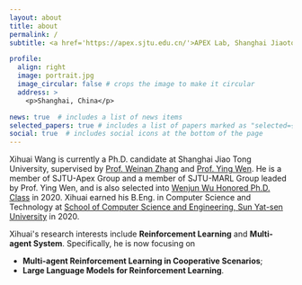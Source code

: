 ```yaml
---
layout: about
title: about
permalink: /
subtitle: <a href='https://apex.sjtu.edu.cn/'>APEX Lab, Shanghai Jiaotong University</a>.

profile:
  align: right
  image: portrait.jpg
  image_circular: false # crops the image to make it circular
  address: >
    <p>Shanghai, China</p>

news: true  # includes a list of news items
selected_papers: true # includes a list of papers marked as "selected={true}"
social: true  # includes social icons at the bottom of the page
---
```


Xihuai Wang is currently a Ph.D. candidate at Shanghai Jiao Tong University, supervised by [Prof. Weinan Zhang](https://wnzhang.net/) and [Prof. Ying Wen](https://yingwen.io/). He is a member of SJTU-Apex Group and a member of SJTU-MARL Group leaded by Prof. Ying Wen, and is also selected into [Wenjun Wu Honored Ph.D. Class](https://ai.sjtu.edu.cn/cultivate/postgraduate/managements) in 2020. Xihuai earned his B.Eng. in Computer Science and Technology at [School of Computer Science and Engineering, Sun Yat-sen University](https://cse.sysu.edu.cn/) in 2020. 

Xihuai's research interests include **Reinforcement Learning** and **Multi-agent System**. Specifically, he is now focusing on 
- **Multi-agent Reinforcement Learning in Cooperative Scenarios**;
- **Large Language Models for Reinforcement Learning**.